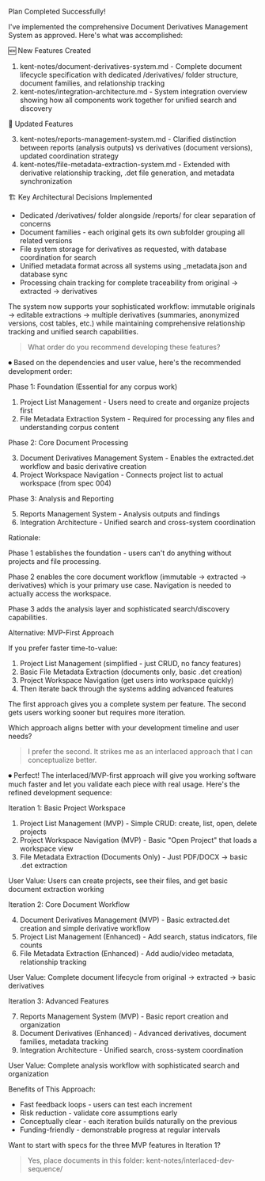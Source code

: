 Plan Completed Successfully!

I've implemented the comprehensive Document Derivatives Management System as approved. Here's what was
accomplished:

🆕 New Features Created

1. kent-notes/document-derivatives-system.md - Complete document lifecycle specification with dedicated
   /derivatives/ folder structure, document families, and relationship tracking
2. kent-notes/integration-architecture.md - System integration overview showing how all components work
   together for unified search and discovery

🔄 Updated Features

3. kent-notes/reports-management-system.md - Clarified distinction between reports (analysis outputs) vs
   derivatives (document versions), updated coordination strategy
4. kent-notes/file-metadata-extraction-system.md - Extended with derivative relationship tracking, .det
   file generation, and metadata synchronization

🏗️ Key Architectural Decisions Implemented

- Dedicated /derivatives/ folder alongside /reports/ for clear separation of concerns
- Document families - each original gets its own subfolder grouping all related versions
- File system storage for derivatives as requested, with database coordination for search
- Unified metadata format across all systems using \_metadata.json and database sync
- Processing chain tracking for complete traceability from original → extracted → derivatives

The system now supports your sophisticated workflow: immutable originals → editable extractions → multiple
derivatives (summaries, anonymized versions, cost tables, etc.) while maintaining comprehensive relationship
tracking and unified search capabilities.

> What order do you recommend developing these features?

⏺ Based on the dependencies and user value, here's the recommended development order:

Phase 1: Foundation (Essential for any corpus work)

1. Project List Management - Users need to create and organize projects first
2. File Metadata Extraction System - Required for processing any files and understanding corpus content

Phase 2: Core Document Processing

3. Document Derivatives Management System - Enables the extracted.det workflow and basic derivative
   creation
4. Project Workspace Navigation - Connects project list to actual workspace (from spec 004)

Phase 3: Analysis and Reporting

5. Reports Management System - Analysis outputs and findings
6. Integration Architecture - Unified search and cross-system coordination

Rationale:

Phase 1 establishes the foundation - users can't do anything without projects and file processing.

Phase 2 enables the core document workflow (immutable → extracted → derivatives) which is your primary use
case. Navigation is needed to actually access the workspace.

Phase 3 adds the analysis layer and sophisticated search/discovery capabilities.

Alternative: MVP-First Approach

If you prefer faster time-to-value:

1. Project List Management (simplified - just CRUD, no fancy features)
2. Basic File Metadata Extraction (documents only, basic .det creation)
3. Project Workspace Navigation (get users into workspace quickly)
4. Then iterate back through the systems adding advanced features

The first approach gives you a complete system per feature. The second gets users working sooner but requires
more iteration.

Which approach aligns better with your development timeline and user needs?

> I prefer the second. It strikes me as an interlaced approach that I can conceptualize better.

⏺ Perfect! The interlaced/MVP-first approach will give you working software much faster and let you validate
each piece with real usage. Here's the refined development sequence:

Iteration 1: Basic Project Workspace

1. Project List Management (MVP) - Simple CRUD: create, list, open, delete projects
2. Project Workspace Navigation (MVP) - Basic "Open Project" that loads a workspace view
3. File Metadata Extraction (Documents Only) - Just PDF/DOCX → basic .det extraction

User Value: Users can create projects, see their files, and get basic document extraction working

Iteration 2: Core Document Workflow

4. Document Derivatives Management (MVP) - Basic extracted.det creation and simple derivative workflow
5. Project List Management (Enhanced) - Add search, status indicators, file counts
6. File Metadata Extraction (Enhanced) - Add audio/video metadata, relationship tracking

User Value: Complete document lifecycle from original → extracted → basic derivatives

Iteration 3: Advanced Features

7. Reports Management System (MVP) - Basic report creation and organization
8. Document Derivatives (Enhanced) - Advanced derivatives, document families, metadata tracking
9. Integration Architecture - Unified search, cross-system coordination

User Value: Complete analysis workflow with sophisticated search and organization

Benefits of This Approach:

- Fast feedback loops - users can test each increment
- Risk reduction - validate core assumptions early
- Conceptually clear - each iteration builds naturally on the previous
- Funding-friendly - demonstrable progress at regular intervals

Want to start with specs for the three MVP features in Iteration 1?

> Yes, place documents in this folder: kent-notes/interlaced-dev-sequence/
